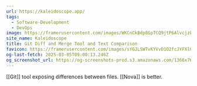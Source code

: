 ```yaml
---
url: https://kaleidoscope.app/
tags:
  - Software-Development
  - DevOps
image: https://framerusercontent.com/images/WKCnCkBdp8GpTCQ9jtP6AlvcjzE.jpeg
site_name: Kaleidoscope
title: Git Diff and Merge Tool and Text Comparison
favicon: https://framerusercontent.com/images/sYGJLSWTvKYVvD1O2fcJYFXlGs.png
og-last-fetch: 2025-03-05T09:00:13.246Z
og_screenshot_url: https://og-screenshots-prod.s3.amazonaws.com/1366x768/80/false/e27b11485323566563af5be6b42eb5e86b44e39f3f007ece70b6104c08f900dd.jpeg
---
```

[[Git]] tool exposing differences between files.  [[Nova]] is better. 
